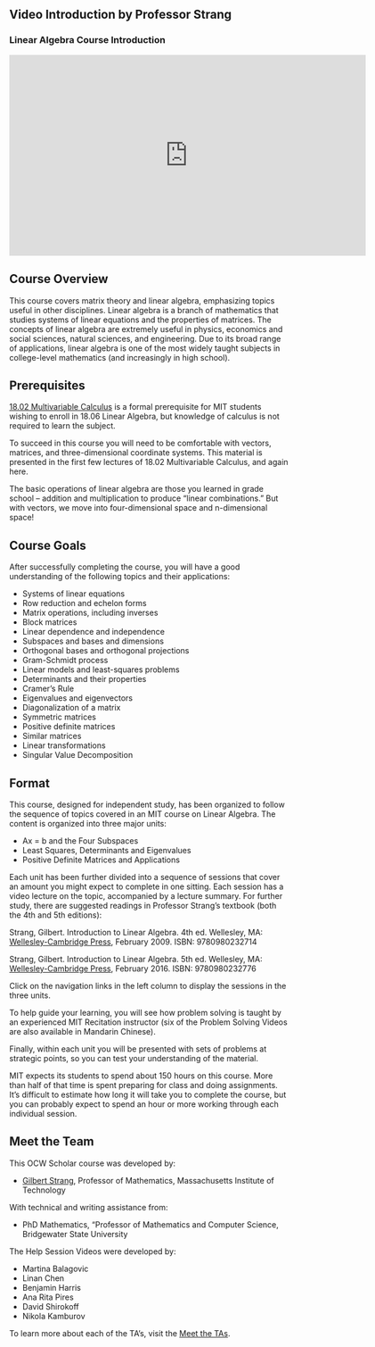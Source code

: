 ## Video Introduction by Professor Strang

### Linear Algebra Course Introduction



<iframe id="video-player-YeyrH-Oc2p4-455f9caff9c463c094ce398a121f09da_youtube_api" class="vjs-tech" frameborder="0" allowfullscreen="" allow="accelerometer; autoplay; clipboard-write; encrypted-media; gyroscope; picture-in-picture; web-share" title="Course Introduction | MIT 18.06SC Linear Algebra" width="640" height="360" src="https://www.youtube.com/embed/YeyrH-Oc2p4?controls=2&amp;modestbranding=1&amp;rel=0&amp;showinfo=0&amp;loop=0&amp;hl=en&amp;enablejsapi=1&amp;origin=https%3A%2F%2Focw.mit.edu&amp;widgetid=1" data-gtm-yt-inspected-7="true" style="box-sizing: inherit; left: 0px; top: 0px;"></iframe>

## Course Overview

This course covers matrix theory and linear algebra, emphasizing topics useful in other disciplines. Linear algebra is a branch of mathematics that studies systems of linear equations and the properties of matrices. The concepts of linear algebra are extremely useful in physics, economics and social sciences, natural sciences, and engineering. Due to its broad range of applications, linear algebra is one of the most widely taught subjects in college-level mathematics (and increasingly in high school).

## Prerequisites

[18.02 Multivariable Calculus](https://ocw.mit.edu/courses/18-02-multivariable-calculus-fall-2007) is a formal prerequisite for MIT students wishing to enroll in 18.06 Linear Algebra, but knowledge of calculus is not required to learn the subject.

To succeed in this course you will need to be comfortable with vectors, matrices, and three-dimensional coordinate systems. This material is presented in the first few lectures of 18.02 Multivariable Calculus, and again here.

The basic operations of linear algebra are those you learned in grade school – addition and multiplication to produce “linear combinations.” But with vectors, we move into four-dimensional space and n-dimensional space!

## Course Goals

After successfully completing the course, you will have a good understanding of the following topics and their applications:

- Systems of linear equations
- Row reduction and echelon forms
- Matrix operations, including inverses
- Block matrices
- Linear dependence and independence
- Subspaces and bases and dimensions
- Orthogonal bases and orthogonal projections
- Gram-Schmidt process
- Linear models and least-squares problems
- Determinants and their properties
- Cramer’s Rule
- Eigenvalues and eigenvectors
- Diagonalization of a matrix
- Symmetric matrices
- Positive definite matrices
- Similar matrices
- Linear transformations
- Singular Value Decomposition

## Format

This course, designed for independent study, has been organized to follow the sequence of topics covered in an MIT course on Linear Algebra. The content is organized into three major units:

- Ax = b and the Four Subspaces
- Least Squares, Determinants and Eigenvalues
- Positive Definite Matrices and Applications

Each unit has been further divided into a sequence of sessions that cover an amount you might expect to complete in one sitting. Each session has a video lecture on the topic, accompanied by a lecture summary. For further study, there are suggested readings in Professor Strang’s textbook (both the 4th and 5th editions):

Strang, Gilbert. Introduction to Linear Algebra. 4th ed. Wellesley, MA: [Wellesley-Cambridge Press](http://www.wellesleycambridge.com/), February 2009. ISBN: 9780980232714

Strang, Gilbert. Introduction to Linear Algebra. 5th ed. Wellesley, MA: [Wellesley-Cambridge Press](http://www.wellesleycambridge.com/), February 2016. ISBN: 9780980232776

Click on the navigation links in the left column to display the sessions in the three units.

To help guide your learning, you will see how problem solving is taught by an experienced MIT Recitation instructor (six of the Problem Solving Videos are also available in Mandarin Chinese).

Finally, within each unit you will be presented with sets of problems at strategic points, so you can test your understanding of the material.

MIT expects its students to spend about 150 hours on this course. More than half of that time is spent preparing for class and doing assignments. It’s difficult to estimate how long it will take you to complete the course, but you can probably expect to spend an hour or more working through each individual session.

## Meet the Team

This OCW Scholar course was developed by:

- [Gilbert Strang](http://math.mit.edu/~gs/), Professor of Mathematics, Massachusetts Institute of Technology

With technical and writing assistance from:

- PhD Mathematics, “Professor of Mathematics and Computer Science, Bridgewater State University

The Help Session Videos were developed by:

- Martina Balagovic
- Linan Chen
- Benjamin Harris
- Ana Rita Pires
- David Shirokoff
- Nikola Kamburov

To learn more about each of the TA’s, visit the [Meet the TAs](https://ocw.mit.edu/courses/18-06sc-linear-algebra-fall-2011/pages/syllabus/meet-the-tas/). 

<script src="https://giscus.app/client.js"
        data-repo="Campus-Hub/community"
        data-repo-id="R_kgDOK23NEg"
        data-category="Announcements"
        data-category-id="DIC_kwDOK23NEs4CbkJW"
        data-mapping="pathname"
        data-strict="0"
        data-reactions-enabled="1"
        data-emit-metadata="0"
        data-input-position="top"
        data-theme="preferred_color_scheme"
        data-lang="zh-CN"
        data-loading="lazy"
        crossorigin="anonymous"
        async>
</script>